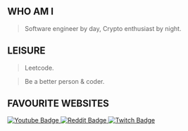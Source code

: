 
## WHO AM I
>Software engineer by day, Crypto enthusiast by night.


## LEISURE 
>Leetcode.

>Be a better person & coder.

## FAVOURITE WEBSITES

<div id="badges">
  <a href="https://www.youtube.com/">
    <img src="https://img.shields.io/badge/youtube-red?style=for-the-badge&logo=black" alt="Youtube Badge"/>
  </a>
  <a href="https://www.reddit.com/r/programming/">
    <img src="https://img.shields.io/badge/reddit-black?style=for-the-badge&logo=" alt="Reddit Badge"/>
  </a>
  <a href="https://www.twitch.tv">
    <img src="https://img.shields.io/badge/twitch-purple?style=for-the-badge&logo=" alt="Twitch Badge"/>
  </a>
</div>
<div id="counter">
<h1>
  <img src="https://komarev.com/ghpvc/?username=ricksonnn&style=flat-square&color=blue" alt=""/>
</div>
</h1>
 

